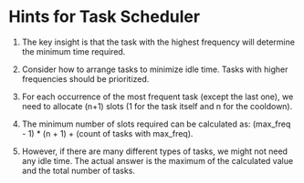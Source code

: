 # Hints for Task Scheduler

1. The key insight is that the task with the highest frequency will determine the minimum time required.

2. Consider how to arrange tasks to minimize idle time. Tasks with higher frequencies should be prioritized.

3. For each occurrence of the most frequent task (except the last one), we need to allocate (n+1) slots (1 for the task itself and n for the cooldown).

4. The minimum number of slots required can be calculated as: (max_freq - 1) * (n + 1) + (count of tasks with max_freq).

5. However, if there are many different types of tasks, we might not need any idle time. The actual answer is the maximum of the calculated value and the total number of tasks.
